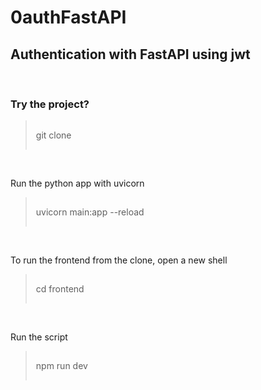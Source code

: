 # 0authFastAPI
<h2>Authentication with FastAPI using jwt</h2>
<br>
<h3>Try the project?</h3>
<blockquote style="padding:15px">git clone </blockquote>
<br>
<p>Run the python app with uvicorn</p>
<blockquote style="padding:15px">uvicorn main:app --reload</blockquote>
<br>
<p>To run the frontend from the clone, open a new shell</p>
<blockquote style="padding:15px">cd frontend</blockquote>
<br>
<p>Run the script</p>
<blockquote style="padding:15px">npm run dev</blockquote>

